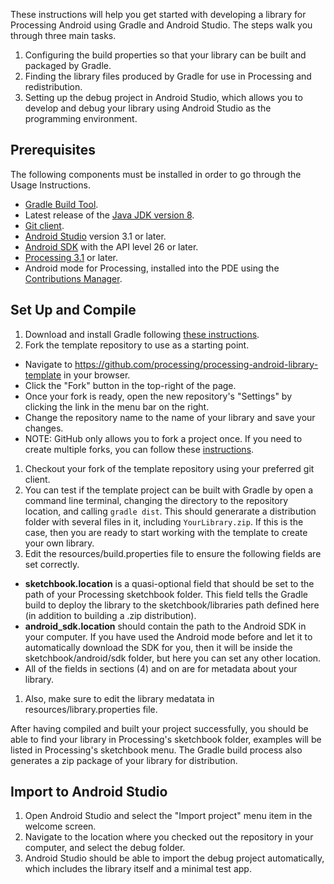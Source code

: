 These instructions will help you get started with developing a library for Processing Android using Gradle and Android Studio. The steps walk you through three main tasks.

1. Configuring the build properties so that your library can be built and packaged by Gradle.
1. Finding the library files produced by Gradle for use in Processing and redistribution.
1. Setting up the debug project in Android Studio, which allows you to develop and debug your library using Android Studio as the programming environment.

## Prerequisites

The following components must be installed in order to go through the Usage Instructions.

* [Gradle Build Tool](https://gradle.org/).
* Latest release of the [Java JDK version 8](https://www.oracle.com/technetwork/java/javase/downloads/jdk8-downloads-2133151.html).
* [Git client](https://git-scm.com/downloads).
* [Android Studio](https://developer.android.com/studio/) version 3.1 or later.
* [Android SDK](https://developer.android.com/studio/index.html#downloads) with the API level 26 or later.
* [Processing 3.1](http://processing.org/download/) or later.
* Android mode for Processing, installed into the PDE using the [Contributions Manager](https://android.processing.org/tutorials/getting_started/index.html).

## Set Up and Compile

1. Download and install Gradle following [these instructions](https://gradle.org/install/).
1. Fork the template repository to use as a starting point.
  * Navigate to https://github.com/processing/processing-android-library-template in your browser.
  * Click the "Fork" button in the top-right of the page.
  * Once your fork is ready, open the new repository's "Settings" by clicking the link in the menu bar on the right.
  * Change the repository name to the name of your library and save your changes.
  * NOTE: GitHub only allows you to fork a project once. If you need to create multiple forks, you can follow these [instructions](http://adrianshort.org/2011/11/08/create-multiple-forks-of-a-github-repo/).
1. Checkout your fork of the template repository using your preferred git client.
1. You can test if the template project can be built with Gradle by open a command line terminal, changing the directory to the repository location, and calling ```gradle dist```. This should generarate a distribution folder with several files in it, including ```YourLibrary.zip```. If this is the case, then you are ready to start working with the template to create your own library.
1. Edit the resources/build.properties file to ensure the following fields are set correctly.
  * **sketchbook.location** is a quasi-optional field that should be set to the path of your Processing sketchbook folder. This field tells the Gradle build to deploy the library to the sketchbook/libraries path defined here (in addition to building a .zip distribution).
  * **android_sdk.location** should contain the path to the Android SDK in your computer. If you have used the Android mode before and let it to automatically download the SDK for you, then it will be inside the sketchbook/android/sdk folder, but here you can set any other location.
  * All of the fields in sections (4) and on are for metadata about your library.
1. Also, make sure to edit the library medatata in resources/library.properties file.

After having compiled and built your project successfully, you should be able to find your library in Processing's sketchbook folder, examples will be listed in Processing's sketchbook menu. The Gradle build process also generates a zip package of your library for distribution.

## Import to Android Studio

1. Open Android Studio and select the "Import project" menu item in the welcome screen. 
1. Navigate to the location where you checked out the repository in your computer, and select the debug folder.
1. Android Studio should be able to import the debug project automatically, which includes the library itself and a minimal test app.

